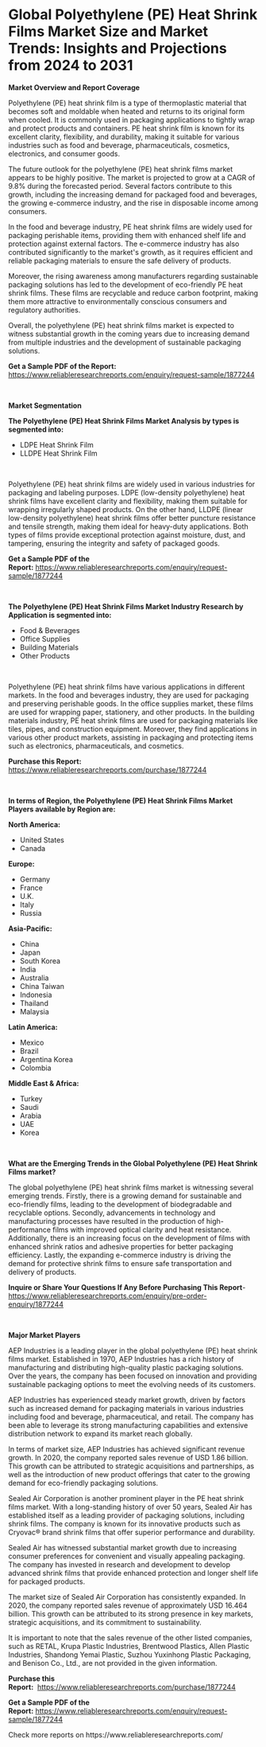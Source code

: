 <p><h1>Global Polyethylene (PE) Heat Shrink Films Market Size and Market Trends: Insights and Projections from 2024 to 2031</h1></p><p><strong>Market Overview and Report Coverage</strong></p>
<p><p>Polyethylene (PE) heat shrink film is a type of thermoplastic material that becomes soft and moldable when heated and returns to its original form when cooled. It is commonly used in packaging applications to tightly wrap and protect products and containers. PE heat shrink film is known for its excellent clarity, flexibility, and durability, making it suitable for various industries such as food and beverage, pharmaceuticals, cosmetics, electronics, and consumer goods.</p><p>The future outlook for the polyethylene (PE) heat shrink films market appears to be highly positive. The market is projected to grow at a CAGR of 9.8% during the forecasted period. Several factors contribute to this growth, including the increasing demand for packaged food and beverages, the growing e-commerce industry, and the rise in disposable income among consumers.</p><p>In the food and beverage industry, PE heat shrink films are widely used for packaging perishable items, providing them with enhanced shelf life and protection against external factors. The e-commerce industry has also contributed significantly to the market's growth, as it requires efficient and reliable packaging materials to ensure the safe delivery of products.</p><p>Moreover, the rising awareness among manufacturers regarding sustainable packaging solutions has led to the development of eco-friendly PE heat shrink films. These films are recyclable and reduce carbon footprint, making them more attractive to environmentally conscious consumers and regulatory authorities.</p><p>Overall, the polyethylene (PE) heat shrink films market is expected to witness substantial growth in the coming years due to increasing demand from multiple industries and the development of sustainable packaging solutions.</p></p>
<p><strong>Get a Sample PDF of the Report:</strong> <a href="https://www.reliableresearchreports.com/enquiry/request-sample/1877244">https://www.reliableresearchreports.com/enquiry/request-sample/1877244</a></p>
<p>&nbsp;</p>
<p><strong>Market Segmentation</strong></p>
<p><strong>The Polyethylene (PE) Heat Shrink Films Market Analysis by types is segmented into:</strong></p>
<p><ul><li>LDPE Heat Shrink Film</li><li>LLDPE Heat Shrink Film</li></ul></p>
<p>&nbsp;</p>
<p><p>Polyethylene (PE) heat shrink films are widely used in various industries for packaging and labeling purposes. LDPE (low-density polyethylene) heat shrink films have excellent clarity and flexibility, making them suitable for wrapping irregularly shaped products. On the other hand, LLDPE (linear low-density polyethylene) heat shrink films offer better puncture resistance and tensile strength, making them ideal for heavy-duty applications. Both types of films provide exceptional protection against moisture, dust, and tampering, ensuring the integrity and safety of packaged goods.</p></p>
<p><strong>Get a Sample PDF of the Report:</strong>&nbsp;<a href="https://www.reliableresearchreports.com/enquiry/request-sample/1877244">https://www.reliableresearchreports.com/enquiry/request-sample/1877244</a></p>
<p>&nbsp;</p>
<p><strong>The Polyethylene (PE) Heat Shrink Films Market Industry Research by Application is segmented into:</strong></p>
<p><ul><li>Food & Beverages</li><li>Office Supplies</li><li>Building Materials</li><li>Other Products</li></ul></p>
<p>&nbsp;</p>
<p><p>Polyethylene (PE) heat shrink films have various applications in different markets. In the food and beverages industry, they are used for packaging and preserving perishable goods. In the office supplies market, these films are used for wrapping paper, stationery, and other products. In the building materials industry, PE heat shrink films are used for packaging materials like tiles, pipes, and construction equipment. Moreover, they find applications in various other product markets, assisting in packaging and protecting items such as electronics, pharmaceuticals, and cosmetics.</p></p>
<p><strong>Purchase this Report:</strong>&nbsp; <a href="https://www.reliableresearchreports.com/purchase/1877244">https://www.reliableresearchreports.com/purchase/1877244</a></p>
<p>&nbsp;</p>
<p><strong>In terms of Region, the Polyethylene (PE) Heat Shrink Films Market Players available by Region are:</strong></p>
<p>
    <p> <strong> North America: </strong>
        <ul>
            <li>United States</li>
            <li>Canada</li>
        </ul>
        </p> 
    <p> <strong> Europe: </strong>
        <ul>
            <li>Germany</li>
            <li>France</li>
            <li>U.K.</li>
            <li>Italy</li>
            <li>Russia</li>
        </ul>
        </p> 
    <p> <strong> Asia-Pacific: </strong>
        <ul>
            <li>China</li>
            <li>Japan</li>
            <li>South Korea</li>
            <li>India</li>
            <li>Australia</li>
            <li>China Taiwan</li>
            <li>Indonesia</li>
            <li>Thailand</li>
            <li>Malaysia</li>
        </ul>
        </p> 
    <p> <strong> Latin America: </strong>
        <ul>
            <li>Mexico</li>
            <li>Brazil</li>
            <li>Argentina Korea</li>
            <li>Colombia</li>
        </ul>
        </p> 
    <p> <strong> Middle East & Africa: </strong>
        <ul>
            <li>Turkey</li>
            <li>Saudi</li>
            <li>Arabia</li>
            <li>UAE</li>
            <li>Korea</li>
        </ul>
    </p>
    </p>
<p>&nbsp;</p>
<p><strong>What are the Emerging Trends in the Global Polyethylene (PE) Heat Shrink Films market?</strong></p>
<p><p>The global polyethylene (PE) heat shrink films market is witnessing several emerging trends. Firstly, there is a growing demand for sustainable and eco-friendly films, leading to the development of biodegradable and recyclable options. Secondly, advancements in technology and manufacturing processes have resulted in the production of high-performance films with improved optical clarity and heat resistance. Additionally, there is an increasing focus on the development of films with enhanced shrink ratios and adhesive properties for better packaging efficiency. Lastly, the expanding e-commerce industry is driving the demand for protective shrink films to ensure safe transportation and delivery of products.</p></p>
<p><strong>Inquire or Share Your Questions If Any Before Purchasing This Report</strong>- <a href="https://www.reliableresearchreports.com/enquiry/pre-order-enquiry/1877244">https://www.reliableresearchreports.com/enquiry/pre-order-enquiry/1877244</a></p>
<p>&nbsp;</p>
<p><strong>Major Market Players</strong></p>
<p><p>AEP Industries is a leading player in the global polyethylene (PE) heat shrink films market. Established in 1970, AEP Industries has a rich history of manufacturing and distributing high-quality plastic packaging solutions. Over the years, the company has been focused on innovation and providing sustainable packaging options to meet the evolving needs of its customers.</p><p>AEP Industries has experienced steady market growth, driven by factors such as increased demand for packaging materials in various industries including food and beverage, pharmaceutical, and retail. The company has been able to leverage its strong manufacturing capabilities and extensive distribution network to expand its market reach globally.</p><p>In terms of market size, AEP Industries has achieved significant revenue growth. In 2020, the company reported sales revenue of USD 1.86 billion. This growth can be attributed to strategic acquisitions and partnerships, as well as the introduction of new product offerings that cater to the growing demand for eco-friendly packaging solutions.</p><p>Sealed Air Corporation is another prominent player in the PE heat shrink films market. With a long-standing history of over 50 years, Sealed Air has established itself as a leading provider of packaging solutions, including shrink films. The company is known for its innovative products such as Cryovac® brand shrink films that offer superior performance and durability.</p><p>Sealed Air has witnessed substantial market growth due to increasing consumer preferences for convenient and visually appealing packaging. The company has invested in research and development to develop advanced shrink films that provide enhanced protection and longer shelf life for packaged products.</p><p>The market size of Sealed Air Corporation has consistently expanded. In 2020, the company reported sales revenue of approximately USD 16.464 billion. This growth can be attributed to its strong presence in key markets, strategic acquisitions, and its commitment to sustainability.</p><p>It is important to note that the sales revenue of the other listed companies, such as RETAL, Krupa Plastic Industries, Brentwood Plastics, Allen Plastic Industries, Shandong Yemai Plastic, Suzhou Yuxinhong Plastic Packaging, and Benison Co., Ltd., are not provided in the given information. </p></p>
<p><strong>Purchase this Report:</strong>&nbsp;&nbsp;<a href="https://www.reliableresearchreports.com/purchase/1877244">https://www.reliableresearchreports.com/purchase/1877244</a></p>
<p></p>
<p><strong>Get a Sample PDF of the Report:</strong>&nbsp;<a href="https://www.reliableresearchreports.com/enquiry/request-sample/1877244">https://www.reliableresearchreports.com/enquiry/request-sample/1877244</a></p>
<p>Check more reports on https://www.reliableresearchreports.com/</p>